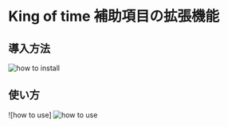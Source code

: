 # King of time 補助項目の拡張機能
## 導入方法
![how to install](https://i.gyazo.com/d6ed0dcfdef613ddd9398a1412aca9c2.png)
## 使い方
![how to use]
![how to use](https://i.gyazo.com/a4b6e20556410379fa64c24fde0d7890.png)
